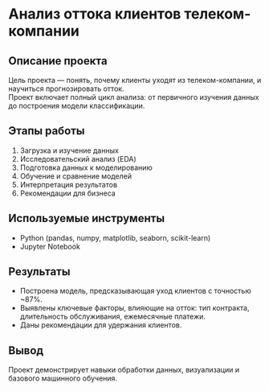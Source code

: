 # Анализ оттока клиентов телеком-компании

## Описание проекта
Цель проекта — понять, почему клиенты уходят из телеком-компании, и научиться прогнозировать отток.  
Проект включает полный цикл анализа: от первичного изучения данных до построения модели классификации.

## Этапы работы
1. Загрузка и изучение данных  
2. Исследовательский анализ (EDA)  
3. Подготовка данных к моделированию  
4. Обучение и сравнение моделей  
5. Интерпретация результатов  
6. Рекомендации для бизнеса

## Используемые инструменты
- Python (pandas, numpy, matplotlib, seaborn, scikit-learn)
- Jupyter Notebook

## Результаты
- Построена модель, предсказывающая уход клиентов с точностью ~87%.  
- Выявлены ключевые факторы, влияющие на отток: тип контракта, длительность обслуживания, ежемесячные платежи.  
- Даны рекомендации для удержания клиентов.

## Вывод
Проект демонстрирует навыки обработки данных, визуализации и базового машинного обучения.
